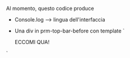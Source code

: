 Al momento, questo codice produce

* Console.log --> lingua dell'interfaccia

* Una div in prm-top-bar-before con template
`<div class="usi-topbar-content">
  ECCOMI QUA!
</div>`